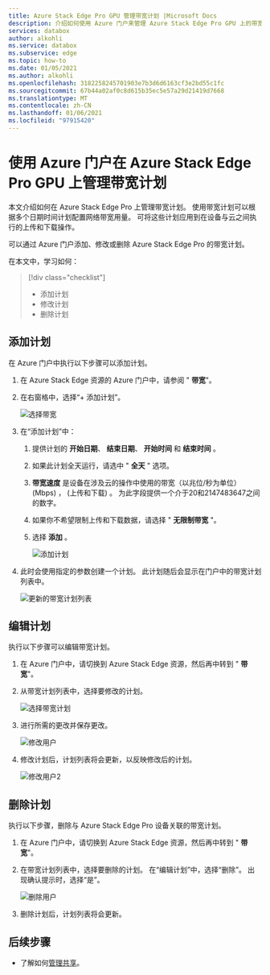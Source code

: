 ```yaml
---
title: Azure Stack Edge Pro GPU 管理带宽计划 |Microsoft Docs
description: 介绍如何使用 Azure 门户来管理 Azure Stack Edge Pro GPU 上的带宽计划。
services: databox
author: alkohli
ms.service: databox
ms.subservice: edge
ms.topic: how-to
ms.date: 01/05/2021
ms.author: alkohli
ms.openlocfilehash: 3182258245701903e7b3d6d6163cf3e2bd55c1fc
ms.sourcegitcommit: 67b44a02af0c8d615b35ec5e57a29d21419d7668
ms.translationtype: MT
ms.contentlocale: zh-CN
ms.lasthandoff: 01/06/2021
ms.locfileid: "97915420"
---
```

# <a name="use-the-azure-portal-to-manage-bandwidth-schedules-on-your-azure-stack-edge-pro-gpu"></a>使用 Azure 门户在 Azure Stack Edge Pro GPU 上管理带宽计划 

<!--[!INCLUDE [applies-to-skus](../../includes/azure-stack-edge-applies-to-all-sku.md)]-->

本文介绍如何在 Azure Stack Edge Pro 上管理带宽计划。 使用带宽计划可以根据多个日期时间计划配置网络带宽用量。 可将这些计划应用到在设备与云之间执行的上传和下载操作。

可以通过 Azure 门户添加、修改或删除 Azure Stack Edge Pro 的带宽计划。

在本文中，学习如何：

> [!div class="checklist"]
> * 添加计划
> * 修改计划
> * 删除计划


## <a name="add-a-schedule"></a>添加计划

在 Azure 门户中执行以下步骤可以添加计划。

1. 在 Azure Stack Edge 资源的 Azure 门户中，请参阅 " **带宽**"。
2. 在右窗格中，选择“+ 添加计划”。

    ![选择带宽](media/azure-stack-edge-j-series-manage-bandwidth-schedules/add-schedule-1.png)

3. 在“添加计划”中：

   1. 提供计划的 **开始日期**、 **结束日期**、 **开始时间** 和 **结束时间** 。
   2. 如果此计划全天运行，请选中 " **全天** " 选项。
   3. **带宽速度** 是设备在涉及云的操作中使用的带宽（以兆位/秒为单位） (Mbps) ， (上传和下载) 。 为此字段提供一个介于20和2147483647之间的数字。
   4. 如果你不希望限制上传和下载数据，请选择 " **无限制带宽** "。
   5. 选择 **添加** 。

      ![添加计划](media/azure-stack-edge-j-series-manage-bandwidth-schedules/add-schedule-2.png)

3. 此时会使用指定的参数创建一个计划。 此计划随后会显示在门户中的带宽计划列表中。

    ![更新的带宽计划列表](media/azure-stack-edge-j-series-manage-bandwidth-schedules/add-schedule-3.png)

## <a name="edit-schedule"></a>编辑计划

执行以下步骤可以编辑带宽计划。

1. 在 Azure 门户中，请切换到 Azure Stack Edge 资源，然后再中转到 " **带宽**"。
2. 从带宽计划列表中，选择要修改的计划。

   ![选择带宽计划](media/azure-stack-edge-j-series-manage-bandwidth-schedules/modify-schedule-1.png)

3. 进行所需的更改并保存更改。

    ![修改用户](media/azure-stack-edge-j-series-manage-bandwidth-schedules/modify-schedule-2.png)

4. 修改计划后，计划列表将会更新，以反映修改后的计划。

    ![修改用户2](media/azure-stack-edge-j-series-manage-bandwidth-schedules/modify-schedule-3.png)


## <a name="delete-a-schedule"></a>删除计划

执行以下步骤，删除与 Azure Stack Edge Pro 设备关联的带宽计划。

1. 在 Azure 门户中，请切换到 Azure Stack Edge 资源，然后再中转到 " **带宽**"。  

2. 在带宽计划列表中，选择要删除的计划。 在“编辑计划”中，选择“删除”。 出现确认提示时，选择“是”。

   ![删除用户](media/azure-stack-edge-j-series-manage-bandwidth-schedules/delete-schedule-2.png)

3. 删除计划后，计划列表将会更新。


## <a name="next-steps"></a>后续步骤

- 了解如何[管理共享](azure-stack-edge-j-series-manage-shares.md)。
